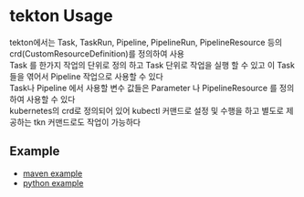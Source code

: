 # tekton Usage

tekton에서는 Task, TaskRun, Pipeline, PipelineRun, PipelineResource 등의 crd(CustomResourceDefinition)를 정의하여 사용  
Task 를 한가지 작업의 단위로 정의 하고 Task 단위로 작업을 실행 할 수 있고 이 Task들을 엮어서 Pipeline 작업으로 사용할 수 있다  
Task나 Pipeline 에서 사용할 변수 값들은 Parameter 나 PipelineResource 를 정의하여 사용할 수 있다  
kubernetes의 crd로 정의되어 있어 kubectl 커맨드로 설정 및 수행을 하고 별도로 제공하는 tkn 커맨드로도 작업이 가능하다

## Example

- [maven example](maven-example)
- [python example](python-example)

